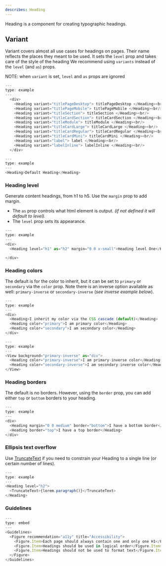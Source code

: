 ```yaml
---
describes: Heading
---
```


Heading is a component for creating typographic headings.

## Variant

Variant covers almost all use cases for headings on pages. Their name reflects the places they meant to be used. It sets the `level` prop and takes care of the style of the heading
We recommend using `variants` instead of the `level` (and `as`) props.

NOTE: when `variant` is set, `level` and `as` props are ignored

```js
---
type: example
---
  <div>
    <Heading variant="titlePageDesktop"> titlePageDesktop </Heading><br/>
    <Heading variant="titlePageMobile"> titlePageMobile </Heading><br/>
    <Heading variant="titleSection"> titleSection </Heading><br/>
    <Heading variant="titleCardSection"> titleCardSection </Heading><br/>
    <Heading variant="titleModule"> titleModule </Heading><br/>
    <Heading variant="titleCardLarge"> titleCardLarge </Heading><br/>
    <Heading variant="titleCardRegular"> titleCardRegular </Heading><br/>
    <Heading variant="titleCardMini"> titleCardMini </Heading><br/>
    <Heading variant="label"> label </Heading><br/>
    <Heading variant="labelInline"> labelInline </Heading><br/>
  </div>
```

```js
---
type: example
---
<Heading>Default Heading</Heading>
```

### Heading level

Generate content headings, from h1 to h5. Use the `margin` prop to add margin.

- The `as` prop controls what html element is output. _(if not defined it will default to level)._
- The `level` prop sets its appearance.

```js
---
type: example
---
<div>
  <Heading level="h1" as="h2" margin="0 0 x-small">Heading level One</Heading>

</div>
```

### Heading colors

The default is for the color to inherit, but it can be set to `primary` or `secondary` via the `color` prop. Note there is an inverse option available as well: `primary-inverse` or `secondary-inverse` (_see inverse example below_).

```js
---
type: example
---
<div>
  <Heading>I inherit my color via the CSS cascade (default)</Heading>
  <Heading color="primary">I am primary color</Heading>
  <Heading color="secondary">I am secondary color</Heading>
</div>
```

```js
---
type: example
---
<View background="primary-inverse" as="div">
  <Heading color="primary-inverse">I am primary-inverse color</Heading>
  <Heading color="secondary-inverse">I am secondary-inverse color</Heading>
</View>
```

### Heading borders

The default is no borders. However, using the `border` prop, you can
add either `top` or `bottom` borders to your heading.

```js
---
type: example
---
<div>
  <Heading margin="0 0 medium" border="bottom">I have a bottom border</Heading>
  <Heading border="top">I have a top border</Heading>
</div>
```

### Ellipsis text overflow

Use [TruncateText](#TruncateText) if you need to constrain your
Heading to a single line (or certain number of lines).

```js
---
type: example
---
<Heading level="h2">
  <TruncateText>{lorem.paragraph()}</TruncateText>
</Heading>
```

### Guidelines

```js
---
type: embed
---
<Guidelines>
  <Figure recommendation="a11y" title="Accessibility">
    <Figure.Item>Each page should always contain one and only one H1</Figure.Item>
    <Figure.Item>Headings should be used in logical order</Figure.Item>
    <Figure.Item>Headings should not be used to format text</Figure.Item>
  </Figure>
</Guidelines>
```
